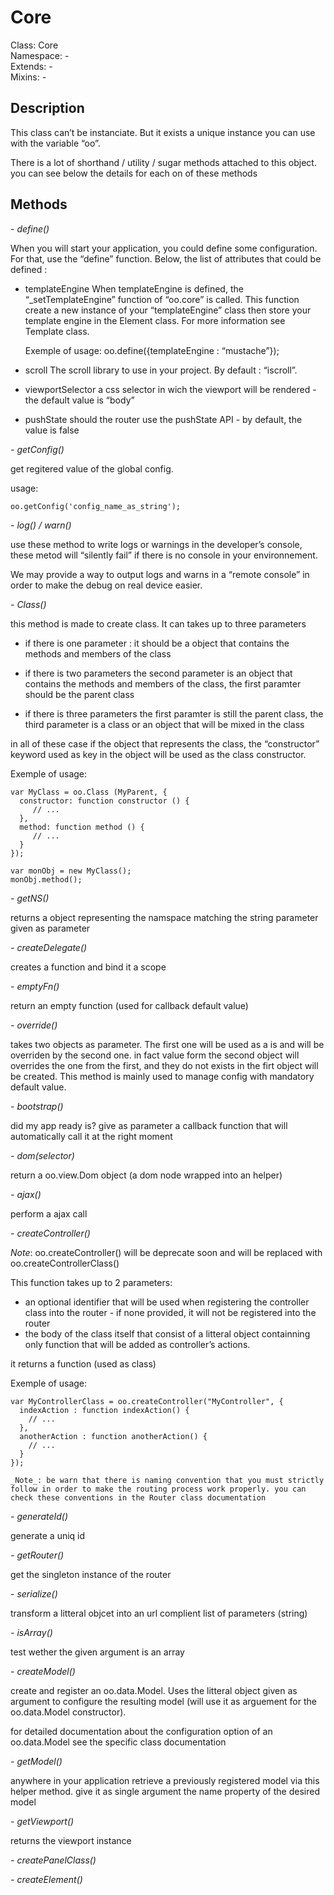 Core
====

  Class: Core  
  Namespace: -  
  Extends: -  
  Mixins: -  


Description
-----------

  This class can’t be instanciate. But it exists a unique instance you can use with the variable “oo”.

  There is a lot of shorthand / utility / sugar methods attached to this object. you can see below the details for each on of these methods


Methods
-------

  _- define()_

  When you will start your application, you could define some configuration. For that, use the “define” function. Below, the list of attributes that could be defined :

  * templateEngine
      When templateEngine is defined, the “_setTemplateEngine” function of “oo.core” is called. This function create a new instance of your “templateEngine” class then store your template engine in the Element class. For more information see Template class.

      Exemple of usage: 
      oo.define({templateEngine : “mustache”});

    
  * scroll
      The scroll library to use in your project. By default : “iscroll”.

  * viewportSelector
      a css selector in wich the viewport will be rendered - the default value is “body”

  * pushState
      should the router use the pushState API - by default, the value is false


  _- getConfig()_

  get regitered value of the global config.

  usage:
    
    oo.getConfig('config_name_as_string');



  _- log() / warn()_

  use these method to write logs or warnings in the developer’s console, these metod will “silently fail” if there is no console in your environnement.

  We may provide a way to output logs and warns in a “remote console” in order to make the debug on real device easier.



  _- Class()_

  this method is made to create class. It can takes up to three parameters
  * if there is one parameter : it should be a object that contains the methods and members of the class

  * if there is two parameters the second parameter is an object that contains the methods and members of the class, the first paramter should be the parent class

  * if there is three parameters the first paramter is still the parent class, the third parameter is a class or an object that will be mixed in the class

  in all of these case if the object that represents the class, the “constructor” keyword used as key in the object will be used as the class constructor.

  Exemple of usage: 
    
    var MyClass = oo.Class (MyParent, {
      constructor: function constructor () {
         // ...
      },
      method: function method () {
         // ...
      }
    });

    var monObj = new MyClass();
    monObj.method();



  _- getNS()_

  returns a object representing the namspace matching the string parameter given as parameter



  _- createDelegate()_

  creates a function and bind it a scope



  _- emptyFn()_

  return an empty function (used for callback default value)



  _- override()_

  takes two objects as parameter. The first one will be used as a is and will be overriden by the second one. in fact value form the second object will overrides the one from the first, and they do not exists in the firt object will be created. This method is mainly used to manage config with mandatory default value. 



  _- bootstrap()_

  did my app ready is? give as parameter a callback function that will automatically call it at the right moment


  _- dom(selector)_

  return a oo.view.Dom object (a dom node wrapped into an helper)


  _- ajax()_

  perform a ajax call



  _- createController()_

  _Note_: oo.createController() will be deprecate soon and will be replaced with oo.createControllerClass()

  This function takes up to 2 parameters:

  * an optional identifier that will be used when registering the controller class into the router - if none provided, it will not be registered into the router
  * the body of the class itself that consist of a litteral object containning only function that will be added as controller’s actions.

  it returns a function (used as class)

  Exemple of usage:

    var MyControllerClass = oo.createController("MyController", {
      indexAction : function indexAction() {
        // ...
      },
      anotherAction : function anotherAction() {
        // ...
      }
    });

    _Note_: be warn that there is naming convention that you must strictly follow in order to make the routing process work properly. you can check these conventions in the Router class documentation



  _- generateId()_

  generate a uniq id



  _- getRouter()_

  get the singleton instance of the router



  _- serialize()_

  transform a litteral objcet into an url complient list of parameters (string)



  _- isArray()_

  test wether the given argument is an array


  _- createModel()_

  create and register an oo.data.Model. Uses the litteral object given as argument to configure the resulting model (will use it as arguement for the oo.data.Model constructor).

  for detailed documentation about the configuration option of an oo.data.Model see the specific class documentation


  _- getModel()_

  anywhere in your application retrieve a previously registered model via this helper method. give it as single argument the name property of the desired model



  _- getViewport()_

  returns the viewport instance 



  _- createPanelClass()_



  _- createElement()_



